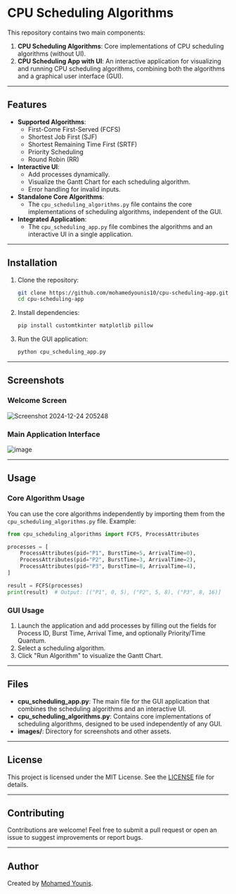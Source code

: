 # CPU Scheduling Algorithms

This repository contains two main components:

1. **CPU Scheduling Algorithms**: Core implementations of CPU scheduling algorithms (without UI).
2. **CPU Scheduling App with UI**: An interactive application for visualizing and running CPU scheduling algorithms, combining both the algorithms and a graphical user interface (GUI).

---

## Features

- **Supported Algorithms**:
  - First-Come First-Served (FCFS)
  - Shortest Job First (SJF)
  - Shortest Remaining Time First (SRTF)
  - Priority Scheduling
  - Round Robin (RR)
- **Interactive UI**:
  - Add processes dynamically.
  - Visualize the Gantt Chart for each scheduling algorithm.
  - Error handling for invalid inputs.
- **Standalone Core Algorithms**:
  - The `cpu_scheduling_algorithms.py` file contains the core implementations of scheduling algorithms, independent of the GUI.
- **Integrated Application**:
  - The `cpu_scheduling_app.py` file combines the algorithms and an interactive UI in a single application.

---

## Installation

1. Clone the repository:
   ```bash
   git clone https://github.com/mohamedyounis10/cpu-scheduling-app.git
   cd cpu-scheduling-app
   ```
2. Install dependencies:
   ```bash
   pip install customtkinter matplotlib pillow
   ```
3. Run the GUI application:
   ```bash
   python cpu_scheduling_app.py
   ```

---

## Screenshots

### Welcome Screen

![Screenshot 2024-12-24 205248](https://github.com/user-attachments/assets/83972a16-a743-4a87-ada7-34bcf02b60c8)


### Main Application Interface

![image](https://github.com/user-attachments/assets/cf45781d-6743-4c2e-9c6e-01592a5fff35)


---

## Usage

### **Core Algorithm Usage**

You can use the core algorithms independently by importing them from the `cpu_scheduling_algorithms.py` file. Example:

```python
from cpu_scheduling_algorithms import FCFS, ProcessAttributes

processes = [
    ProcessAttributes(pid="P1", BurstTime=5, ArrivalTime=0),
    ProcessAttributes(pid="P2", BurstTime=3, ArrivalTime=2),
    ProcessAttributes(pid="P3", BurstTime=8, ArrivalTime=4),
]

result = FCFS(processes)
print(result)  # Output: [("P1", 0, 5), ("P2", 5, 8), ("P3", 8, 16)]
```

### **GUI Usage**

1. Launch the application and add processes by filling out the fields for Process ID, Burst Time, Arrival Time, and optionally Priority/Time Quantum.
2. Select a scheduling algorithm.
3. Click "Run Algorithm" to visualize the Gantt Chart.

---

## Files

- **cpu\_scheduling\_app.py**: The main file for the GUI application that combines the scheduling algorithms and an interactive UI.
- **cpu\_scheduling\_algorithms.py**: Contains core implementations of scheduling algorithms, designed to be used independently of any GUI.
- **images/**: Directory for screenshots and other assets.

---

## License

This project is licensed under the MIT License. See the [LICENSE](LICENSE) file for details.

---

## Contributing

Contributions are welcome! Feel free to submit a pull request or open an issue to suggest improvements or report bugs.

---

## Author

Created by [Mohamed Younis](https://github.com/mohamedyounis10).

